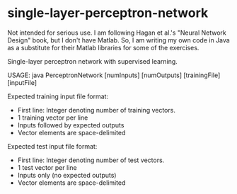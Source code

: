 # single-layer-perceptron-network
Not intended for serious use. I am following Hagan et al.'s "Neural Network Design" book, but I don't have Matlab. So, I am writing my own code in Java as a substitute for their Matlab libraries for some of the exercises.

Single-layer perceptron network with supervised learning.

USAGE: java PerceptronNetwork [numInputs] [numOutputs] [trainingFile] [inputFile]

Expected training input file format:
-   First line: Integer denoting number of training vectors.
-   1 training vector per line
-   Inputs followed by expected outputs
-   Vector elements are space-delimited

Expected test input file format:
-   First line: Integer denoting number of test vectors.
-   1 test vector per line
-   Inputs only (no expected outputs)
-   Vector elements are space-delimited

